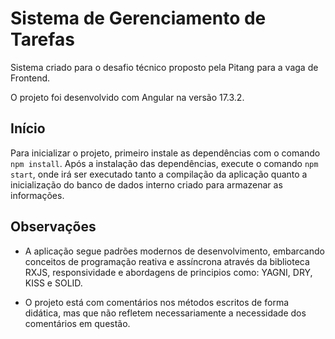 # Sistema de Gerenciamento de Tarefas

Sistema criado para o desafio técnico proposto pela Pitang para a vaga de Frontend.

O projeto foi desenvolvido com Angular na versão 17.3.2.

## Início

Para inicializar o projeto, primeiro instale as dependências com o comando `npm install`.
Após a instalação das dependências, execute o comando `npm start`, onde irá ser executado tanto a compilação da aplicação quanto a inicialização do banco de dados interno criado para armazenar as informações.

## Observações

- A aplicação segue padrões modernos de desenvolvimento, embarcando conceitos de programação reativa e assíncrona através da biblioteca RXJS, responsividade e abordagens de principios como: YAGNI, DRY, KISS e SOLID.
  
- O projeto está com comentários nos métodos escritos de forma didática, mas que não refletem necessariamente a necessidade dos comentários em questão.
